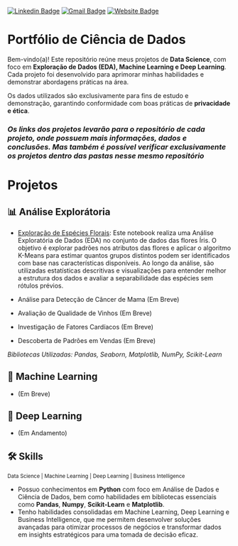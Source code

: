 [![Linkedin Badge](https://img.shields.io/badge/-FelipeSousa-blue?style=flat-square&logo=Linkedin&logoColor=white&link=https://www.linkedin.com/in/felipe-sousa-20968017a/)](https://www.linkedin.com/in/felipe-sousa-20968017a/)    [![Gmail Badge](https://img.shields.io/badge/-Gmail-c14438?style=flat-square&logo=Gmail&logoColor=white&link=mailto:felipevsousa7@gmail.com)](mailto:felipevsousa7@gmail.com)    [![Website Badge](https://img.shields.io/badge/-Meu%20Site-00C4CC?style=flat-square&logo=Canva&logoColor=white&link=https://felipevsousa.my.canva.site)](https://felipevsousa.my.canva.site)

# Portfólio de Ciência de Dados

Bem-vindo(a)! Este repositório reúne meus projetos de **Data Science**, com foco em **Exploração de Dados (EDA), Machine Learning e Deep Learning**. Cada projeto foi desenvolvido para aprimorar minhas habilidades e demonstrar abordagens práticas na área.

Os dados utilizados são exclusivamente para fins de estudo e demonstração, garantindo conformidade com boas práticas de **privacidade e ética**.

### _Os links dos projetos levarão para o repositório de cada projeto, onde possuem mais informações, dados e conclusões. Mas também é possível verificar exclusivamente os projetos dentro das pastas nesse mesmo repositório_


# Projetos 

 ## 📊 Análise Explorátoria

  * [Exploração de Espécies Florais](https://github.com/benzerinsio/FloralSpecies-EDA): Este notebook realiza uma Análise Exploratória de Dados (EDA) no conjunto de dados das flores Íris. O objetivo é explorar padrões nos atributos das flores e aplicar o algoritmo K-Means para estimar quantos grupos distintos podem ser identificados com base nas características disponíveis. Ao longo da análise, são utilizadas estatísticas descritivas e visualizações para entender melhor a estrutura dos dados e avaliar a separabilidade das espécies sem rótulos prévios.
  
  * Análise para Detecção de Câncer de Mama (Em Breve)

  * Avaliação de Qualidade de Vinhos (Em Breve)

  * Investigação de Fatores Cardíacos (Em Breve)

  * Descoberta de Padrões em Vendas (Em Breve)
  
  _Bibliotecas Utilizadas: Pandas, Seaborn, Matplotlib, NumPy, Scikit-Learn_

 ## 🤖 Machine Learning

 * (Em Breve)

 ## 🧠 Deep Learning

  * (Em Andamento)



## 🛠️ Skills

<sub>Data Science | Machine Learning | Deep Learning | Business Intelligence</sub>


* Possuo conhecimentos em **Python** com foco em Análise de Dados e Ciência de Dados, bem como habilidades em bibliotecas essenciais como **Pandas**, **Numpy**, **Scikit-Learn** e **Matplotlib**.
* Tenho habilidades consolidadas em Machine Learning, Deep Learning e Business Intelligence, que me permitem desenvolver soluções avançadas para otimizar processos de negócios e transformar dados em insights estratégicos para uma tomada de decisão eficaz. 

  


